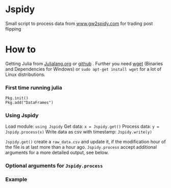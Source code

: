 Jspidy
======

Small script to process data from www.gw2spidy.com for trading post flipping

# How to

Getting Julia from [Julialang.org](http://julialang.org/downloads/) or [github](https://github.com/JuliaLang/julia) . Further you need [wget](http://gnuwin32.sourceforge.net/packages/wget.htm) (Binaries and Dependencies for Windows) or `sudo apt-get install wget` for a lot of Linux distributions.

### First time running julia
```
Pkg.init()
Pkg.add("DataFrames")
```
### Using Jspidy
Load module: `using Jspidy`
Get data: `x = Jspidy.get()`
Process data: `y = Jspidy.process(x)`
Write data as csv with timestamp: `Jspidy.write(y)`

`Jspidy.get()` create a `raw_data.csv` and update it, if the modification hour of the file is at last more than a hour ago. `Jspidy.process` accept additional arguments for a more detailed output, see below.

### Optional arguments for `Jspidy.process`

### Example

